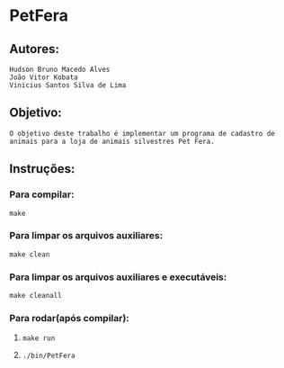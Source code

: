 # PetFera

## Autores: 
	Hudson Bruno Macedo Alves
	João Vitor Kobata
	Vinicius Santos Silva de Lima

## Objetivo:

	O objetivo deste trabalho é implementar um programa de cadastro de animais para a loja de animais silvestres Pet Fera.

## Instruções:

### Para compilar:

	make

### Para limpar os arquivos auxiliares:

    make clean

### Para limpar os arquivos auxiliares e executáveis:

    make cleanall
    
### Para rodar(após compilar):
1)
    ```
    make run
    ```
2)
    ```
    ./bin/PetFera
    ```
